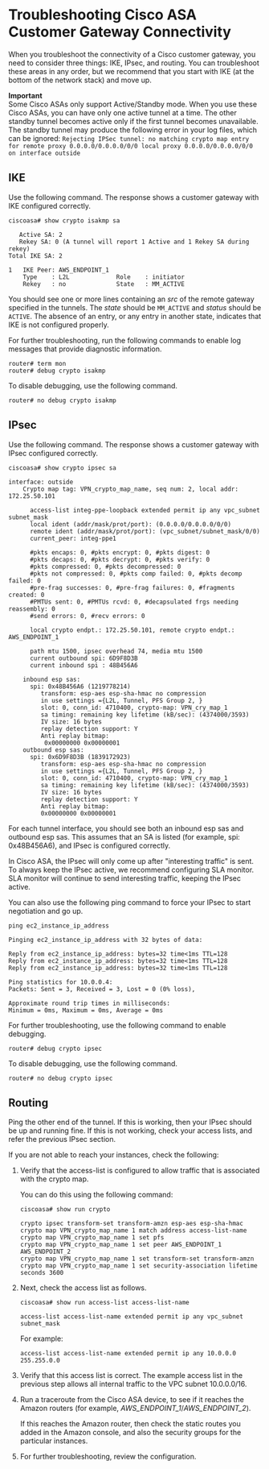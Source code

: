 # Troubleshooting Cisco ASA Customer Gateway Connectivity<a name="Cisco_ASA_Troubleshooting"></a>

When you troubleshoot the connectivity of a Cisco customer gateway, you need to consider three things: IKE, IPsec, and routing\. You can troubleshoot these areas in any order, but we recommend that you start with IKE \(at the bottom of the network stack\) and move up\.

**Important**  
Some Cisco ASAs only support Active/Standby mode\. When you use these Cisco ASAs, you can have only one active tunnel at a time\. The other standby tunnel becomes active only if the first tunnel becomes unavailable\. The standby tunnel may produce the following error in your log files, which can be ignored: `Rejecting IPSec tunnel: no matching crypto map entry for remote proxy 0.0.0.0/0.0.0.0/0/0 local proxy 0.0.0.0/0.0.0.0/0/0 on interface outside` 

## IKE<a name="ASA_IKE"></a>

Use the following command\. The response shows a customer gateway with IKE configured correctly\.

```
ciscoasa# show crypto isakmp sa
```

```
   Active SA: 2
   Rekey SA: 0 (A tunnel will report 1 Active and 1 Rekey SA during rekey)
Total IKE SA: 2

1   IKE Peer: AWS_ENDPOINT_1
    Type    : L2L             Role    : initiator
    Rekey   : no              State   : MM_ACTIVE
```

You should see one or more lines containing an *src* of the remote gateway specified in the tunnels\. The *state* should be `MM_ACTIVE` and *status* should be `ACTIVE`\. The absence of an entry, or any entry in another state, indicates that IKE is not configured properly\.

For further troubleshooting, run the following commands to enable log messages that provide diagnostic information\.

```
router# term mon
router# debug crypto isakmp
```

To disable debugging, use the following command\.

```
router# no debug crypto isakmp
```

## IPsec<a name="ASA_IPsec"></a>

Use the following command\. The response shows a customer gateway with IPsec configured correctly\.

```
ciscoasa# show crypto ipsec sa
```

```
interface: outside
    Crypto map tag: VPN_crypto_map_name, seq num: 2, local addr: 172.25.50.101

      access-list integ-ppe-loopback extended permit ip any vpc_subnet subnet_mask
      local ident (addr/mask/prot/port): (0.0.0.0/0.0.0.0/0/0)
      remote ident (addr/mask/prot/port): (vpc_subnet/subnet_mask/0/0)
      current_peer: integ-ppe1

      #pkts encaps: 0, #pkts encrypt: 0, #pkts digest: 0
      #pkts decaps: 0, #pkts decrypt: 0, #pkts verify: 0
      #pkts compressed: 0, #pkts decompressed: 0
      #pkts not compressed: 0, #pkts comp failed: 0, #pkts decomp failed: 0
      #pre-frag successes: 0, #pre-frag failures: 0, #fragments created: 0
      #PMTUs sent: 0, #PMTUs rcvd: 0, #decapsulated frgs needing reassembly: 0
      #send errors: 0, #recv errors: 0

      local crypto endpt.: 172.25.50.101, remote crypto endpt.: AWS_ENDPOINT_1

      path mtu 1500, ipsec overhead 74, media mtu 1500
      current outbound spi: 6D9F8D3B
      current inbound spi : 48B456A6

    inbound esp sas:
      spi: 0x48B456A6 (1219778214)
         transform: esp-aes esp-sha-hmac no compression
         in use settings ={L2L, Tunnel, PFS Group 2, }
         slot: 0, conn_id: 4710400, crypto-map: VPN_cry_map_1
         sa timing: remaining key lifetime (kB/sec): (4374000/3593)
         IV size: 16 bytes
         replay detection support: Y
         Anti replay bitmap:
          0x00000000 0x00000001
    outbound esp sas:
      spi: 0x6D9F8D3B (1839172923)
         transform: esp-aes esp-sha-hmac no compression
         in use settings ={L2L, Tunnel, PFS Group 2, }
         slot: 0, conn_id: 4710400, crypto-map: VPN_cry_map_1
         sa timing: remaining key lifetime (kB/sec): (4374000/3593)
         IV size: 16 bytes
         replay detection support: Y
         Anti replay bitmap:
         0x00000000 0x00000001
```

For each tunnel interface, you should see both an inbound esp sas and outbound esp sas\. This assumes that an SA is listed \(for example, spi: 0x48B456A6\), and IPsec is configured correctly\.

In Cisco ASA, the IPsec will only come up after "interesting traffic" is sent\. To always keep the IPsec active, we recommend configuring SLA monitor\. SLA monitor will continue to send interesting traffic, keeping the IPsec active\.

You can also use the following ping command to force your IPsec to start negotiation and go up\.

```
ping ec2_instance_ip_address
```

```
Pinging ec2_instance_ip_address with 32 bytes of data:

Reply from ec2_instance_ip_address: bytes=32 time<1ms TTL=128
Reply from ec2_instance_ip_address: bytes=32 time<1ms TTL=128
Reply from ec2_instance_ip_address: bytes=32 time<1ms TTL=128

Ping statistics for 10.0.0.4:
Packets: Sent = 3, Received = 3, Lost = 0 (0% loss),

Approximate round trip times in milliseconds:
Minimum = 0ms, Maximum = 0ms, Average = 0ms
```

For further troubleshooting, use the following command to enable debugging\.

```
router# debug crypto ipsec
```

To disable debugging, use the following command\.

```
router# no debug crypto ipsec
```

## Routing<a name="ASA_Tunnel"></a>

Ping the other end of the tunnel\. If this is working, then your IPsec should be up and running fine\. If this is not working, check your access lists, and refer the previous IPsec section\.

If you are not able to reach your instances, check the following:

1. Verify that the access\-list is configured to allow traffic that is associated with the crypto map\.

   You can do this using the following command:

   ```
   ciscoasa# show run crypto
   ```

   ```
   crypto ipsec transform-set transform-amzn esp-aes esp-sha-hmac
   crypto map VPN_crypto_map_name 1 match address access-list-name
   crypto map VPN_crypto_map_name 1 set pfs
   crypto map VPN_crypto_map_name 1 set peer AWS_ENDPOINT_1 AWS_ENDPOINT_2
   crypto map VPN_crypto_map_name 1 set transform-set transform-amzn
   crypto map VPN_crypto_map_name 1 set security-association lifetime seconds 3600
   ```

1. Next, check the access list as follows\.

   ```
   ciscoasa# show run access-list access-list-name
   ```

   ```
   access-list access-list-name extended permit ip any vpc_subnet subnet_mask
   ```

   For example:

   ```
   access-list access-list-name extended permit ip any 10.0.0.0 255.255.0.0
   ```

1. Verify that this access list is correct\. The example access list in the previous step allows all internal traffic to the VPC subnet 10\.0\.0\.0/16\.

1. Run a traceroute from the Cisco ASA device, to see if it reaches the Amazon routers \(for example, *AWS\_ENDPOINT\_1*/*AWS\_ENDPOINT\_2*\)\.

   If this reaches the Amazon router, then check the static routes you added in the Amazon console, and also the security groups for the particular instances\.

1. For further troubleshooting, review the configuration\.
